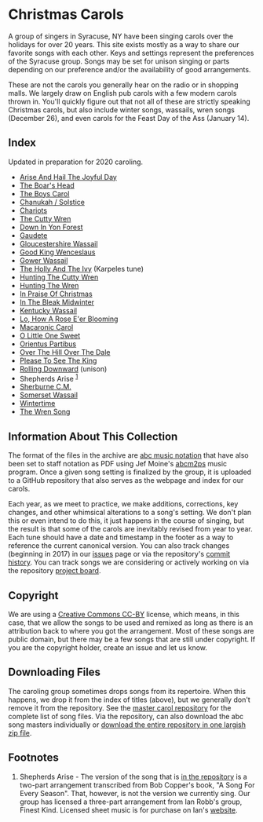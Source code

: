 # Christmas Carols

A group of singers in Syracuse, NY have been singing carols over the holidays for over 20 years. This site exists mostly as a way to share our favorite songs with each other. Keys and settings represent the preferences of the Syracuse group. Songs may be set for unison singing or parts depending on our preference and/or the availability of good arrangements. 

These are not the carols you generally hear on the radio or in shopping malls. We largely draw on English pub carols with a few modern carols thrown in. You'll quickly figure out that not all of these are strictly speaking Christmas carols, but also include winter songs, wassails, wren songs (December 26), and even carols for the Feast Day of the Ass (January 14). 

## Index

Updated in preparation for 2020 caroling.

- [Arise And Hail The Joyful Day](pdf/arise-hail-joyful-day.pdf)
- [The Boar's Head](pdf/boars-head.pdf)
- [The Boys Carol](pdf/boys-carol.pdf)
- [Chanukah / Solstice](pdf/chanukah-solstice.pdf)
- [Chariots](pdf/chariots-in-d.pdf)
- [The Cutty Wren](pdf/cutty-wren.pdf)
- [Down In Yon Forest](pdf/down-in-yon-forest.pdf)
- [Gaudete](pdf/gaudete.pdf)
- [Gloucestershire Wassail](pdf/gloucestershire-wassail.pdf)
- [Good King Wenceslaus](pdf/good-king-wenceslaus.pdf)
- [Gower Wassail](pdf/gower-wassail.pdf)
- [The Holly And The Ivy](pdf/holly-and-ivy-karpeles.pdf) (Karpeles tune)
- [Hunting The Cutty Wren](pdf/hunting-the-cutty-wren.pdf)
- [Hunting The Wren](pdf/hunting-the-wren.pdf)
- [In Praise Of Christmas](pdf/in-praise-of-christmas.pdf)
- [In The Bleak Midwinter](pdf/in-the-bleak-midwinter.pdf)
- [Kentucky Wassail](pdf/kentucky-wassail.pdf)
- [Lo, How A Rose E'er Blooming](pdf/lo-how-a-rose.pdf)
- [Macaronic Carol](pdf/macaronic-carol.pdf)
- [O Little One Sweet](pdf/o-little-one-sweet.pdf)
- [Orientus Partibus](pdf/orientus-partibus.pdf)
- [Over The Hill Over The Dale](pdf/over-the-hill-over-the-dale-2014.pdf)
- [Please To See The King](pdf/please-to-see-the-king.pdf)
- [Rolling Downward](pdf/rolling-downward.pdf) (unison)
- Shepherds Arise <sup>[1](#note-shepherds-arise)</sup>
- [Sherburne C.M.](pdf/sherburne.pdf)
- [Somerset Wassail](pdf/somerset-wassail.pdf)
- [Wintertime](pdf/wintertime.pdf)
- [The Wren Song](pdf/wren-song.pdf)

## Information About This Collection

The format of the files in the archive are [abc music notation](http://abcnotation.com/) that have also been set to staff notation as PDF using Jef Moine's [abcm2ps](https://formulae.brew.sh/formula/abcm2ps) music program. Once a given song setting is finalized by the group, it is uploaded to a GitHub repository that also serves as the webpage and index for our carols.

Each year, as we meet to practice, we make additions, corrections, key changes, and other whimsical alterations to a song's setting. We don't plan this or even intend to do this, it just happens in the course of singing, but the result is that some of the carols are inevitably revised from year to year. Each tune should have a date and timestamp in the footer as a way to reference the current canonical version. You can also track changes (beginning in 2017) in our [issues](https://github.com/syracuse-singers/xmas/issues) page or via the repository's [commit history](https://github.com/syracuse-singers/xmas/commits/master). You can track songs we are considering or actively working on via the repository [project board](https://github.com/syracuse-singers/xmas/projects/1).

## Copyright

We are using a [Creative Commons CC-BY](https://creativecommons.org/licenses/by/2.0/) license, which means, in this case, that we allow the songs to be used and remixed as long as there is an attribution back to where you got the arrangement. Most of these songs are public domain, but there may be a few songs that are still under copyright. If you are the copyright holder, create an issue and let us know.

## Downloading Files

The caroling group sometimes drops songs from its repertoire. When this happens, we drop it from the index of titles (above), but we generally don't remove it from the repository. See the [master carol repository](https://github.com/syracuse-singers/xmas) for the complete list of song files. Via the repository, can also download the abc song masters individually or [download the entire repository in one largish zip file](https://github.com/syracuse-singers/xmas/archive/master.zip). 

## Footnotes

1. <span id="note_shepherds_arise">Shepherds Arise</span> - The version of the song that is [in the repository](https://syracuse-singers.github.io/xmas/pdf/shepherds-arise__2-part.pdf) is a two-part arrangement transcribed from Bob Copper's book, "A Song For Every Season". That, however, is not the version we currently sing. Our group has licensed a three-part arrangement from Ian Robb's group, Finest Kind. Licensed sheet music is for purchase on Ian's [website](http://ianrobb.com/sheetmusic/default.htm). 

<script type="text/javascript">
  var pdfs = document.querySelectorAll("a[href$='.pdf']"); 
  for (var i = 0; i < pdfs.length; i++) { 
      pdfs[i].setAttribute("target", "_blank"); 
  }
</script>
